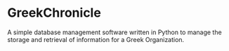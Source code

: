 # GreekChronicle
A simple database management software written in Python to manage the storage and retrieval of information for a Greek Organization.
